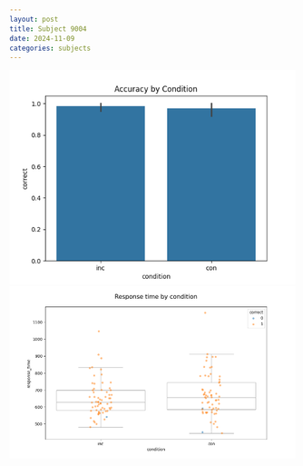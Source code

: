 ```yaml
---
layout: post
title: Subject 9004
date: 2024-11-09
categories: subjects
---
```


![](data/9004/run-12/9004_NF_acc.png)
![](data/9004/run-12/9004_NF_rt.png)
